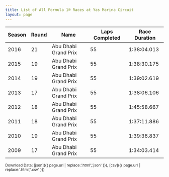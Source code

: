 ```yaml
---
title: List of All Formula 1® Races at Yas Marina Circuit
layout: page
---
```


| Season | Round | Name | Laps Completed | Race Duration |
|--|--|--|--|--|
| 2016 | 21 | Abu Dhabi Grand Prix | 55 | 1:38:04.013 |
| 2015 | 19 | Abu Dhabi Grand Prix | 55 | 1:38:30.175 |
| 2014 | 19 | Abu Dhabi Grand Prix | 55 | 1:39:02.619 |
| 2013 | 17 | Abu Dhabi Grand Prix | 55 | 1:38:06.106 |
| 2012 | 18 | Abu Dhabi Grand Prix | 55 | 1:45:58.667 |
| 2011 | 18 | Abu Dhabi Grand Prix | 55 | 1:37:11.886 |
| 2010 | 19 | Abu Dhabi Grand Prix | 55 | 1:39:36.837 |
| 2009 | 17 | Abu Dhabi Grand Prix | 55 | 1:34:03.414 |

<small>Download Data: [json]({{ page.url | replace:'.html','.json' }}), [csv]({{ page.url | replace:'.html','.csv' }})</small>
